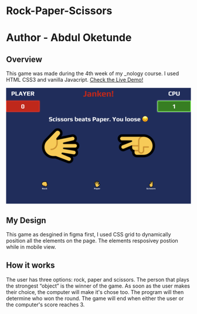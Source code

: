 # Rock-Paper-Scissors 
# Author - Abdul Oketunde

## Overview 
This game was made during the 4th week of my _nology course. 
I used HTML CSS3 and vanilla Javacript. 
[Check the Live Demo!](https://ab-96.github.io/Rock-Paper-Scissors/)

![Janken Game](assets/images/Janken.png)





## My Design
This game as desgined in figma first, I used CSS grid to dynamically position all the elements on the page. The elements resposivey postion while in mobile view. 

## How it works
The user has three options: rock, paper and scissors. The person that plays the strongest “object” is the winner of the game. As soon as the user makes their choice, the computer will make it's chose too. The program will then determine who won the round. The game will end when either the user or the computer's score reaches 3. 

